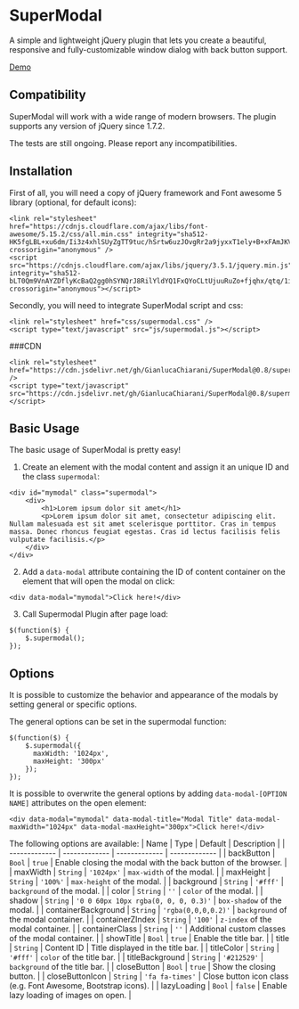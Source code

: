 # SuperModal
A simple and lightweight jQuery plugin that lets you create a beautiful, responsive and fully-customizable window dialog with back button support.

[Demo](https://codepen.io/GianlucaChiarani/pen/LYbdOzZ)

## Compatibility
SuperModal will work with a wide range of modern browsers. The plugin supports any version of jQuery since 1.7.2. 

The tests are still ongoing. Please report any incompatibilities.

## Installation
First of all, you will need a copy of jQuery framework and Font awesome 5 library (optional, for default icons):
```
<link rel="stylesheet" href="https://cdnjs.cloudflare.com/ajax/libs/font-awesome/5.15.2/css/all.min.css" integrity="sha512-HK5fgLBL+xu6dm/Ii3z4xhlSUyZgTT9tuc/hSrtw6uzJOvgRr2a9jyxxT1ely+B+xFAmJKVSTbpM/CuL7qxO8w==" crossorigin="anonymous" />
<script src="https://cdnjs.cloudflare.com/ajax/libs/jquery/3.5.1/jquery.min.js" integrity="sha512-bLT0Qm9VnAYZDflyKcBaQ2gg0hSYNQrJ8RilYldYQ1FxQYoCLtUjuuRuZo+fjqhx/qtq/1itJ0C2ejDxltZVFg==" crossorigin="anonymous"></script>
```

Secondly, you will need to integrate SuperModal script and css:
```
<link rel="stylesheet" href="css/supermodal.css" />
<script type="text/javascript" src="js/supermodal.js"></script>
```
###CDN
```
<link rel="stylesheet" href="https://cdn.jsdelivr.net/gh/GianlucaChiarani/SuperModal@0.8/supermodal.css" />
<script type="text/javascript" src="https://cdn.jsdelivr.net/gh/GianlucaChiarani/SuperModal@0.8/supermodal.js"></script>
```

## Basic Usage
The basic usage of SuperModal is pretty easy!

1. Create an element with the modal content and assign it an unique ID and the class `supermodal`:
```
<div id="mymodal" class="supermodal">
    <div>
        <h1>Lorem ipsum dolor sit amet</h1>
        <p>Lorem ipsum dolor sit amet, consectetur adipiscing elit. Nullam malesuada est sit amet scelerisque porttitor. Cras in tempus massa. Donec rhoncus feugiat egestas. Cras id lectus facilisis felis vulputate facilisis.</p>
    </div>
</div>
```

2. Add a `data-modal` attribute containing the ID of content container on the element that will open the modal on click:
```
<div data-modal="mymodal">Click here!</div>
```

3. Call Supermodal Plugin after page load:
```
$(function($) {
    $.supermodal();
});
```

## Options
It is possible to customize the behavior and appearance of the modals by setting general or specific options.

The general options can be set in the supermodal function:
```
$(function($) {
    $.supermodal({
      maxWidth: '1024px',
      maxHeight: '300px'
    });
});
```

It is possible to overwrite the general options by adding `data-modal-[OPTION NAME]` attributes on the open element:
```
<div data-modal="mymodal" data-modal-title="Modal Title" data-modal-maxWidth="1024px" data-modal-maxHeight="300px">Click here!</div>
```

The following options are available:
| Name  | Type | Default | Description |
| ------------- | ------------- | ------------- | ------------- |
| backButton  | `Bool`  | `true` | Enable closing the modal with the back button of the browser. |
| maxWidth  | `String`  | `'1024px'`  | `max-width` of the modal. |
| maxHeight  | `String`  | `'100%'`  | `max-height` of the modal. |
| background  | `String`  | `'#fff'`  | `background` of the modal. |
| color  | `String`  | `''`  | `color` of the modal. |
| shadow  | `String`  | `'0 0 60px 10px rgba(0, 0, 0, 0.3)'`  | `box-shadow` of the modal. |
| containerBackground | `String`  | `'rgba(0,0,0,0.2)'` | `background` of the modal container. |
| containerZIndex  | `String`  | `'100'` | `z-index` of the modal container.  |
| containerClass | `String` | `''` | Additional custom classes of the modal container. |
| showTitle  | `Bool`  | `true` | Enable the title bar. |
| title  | `String`  | Content ID | Title displayed in the title bar. |
| titleColor  | `String`  | `'#fff'` | `color` of the title bar. |
| titleBackground  | `String`  | `'#212529'` | `background` of the title bar. |
| closeButton  | `Bool`  | `true` | Show the closing button. |
| closeButtonIcon  | `String`  | `'fa fa-times'` | Close button icon class (e.g. Font Awesome, Bootstrap icons). |
| lazyLoading | `Bool` | `false` | Enable lazy loading of images on open. |

